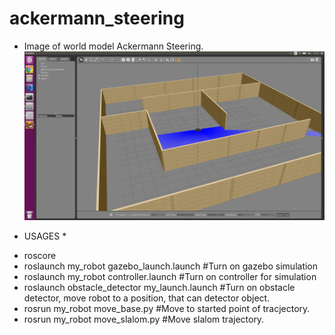 # ackermann_steering
- Image of world model Ackermann Steering.
![Model](image/model.png)

* USAGES *

- roscore
- roslaunch my_robot gazebo_launch.launch 				#Turn on gazebo simulation
- roslaunch my_robot controller.launch					#Turn on controller for simulation
- roslaunch obstacle_detector my_launch.launch 				#Turn on obstacle detector, move robot to a position, that can detector object.
- rosrun my_robot move_base.py						#Move to started point of tracjectory.
- rosrun my_robot move_slalom.py					#Move slalom trajectory.
